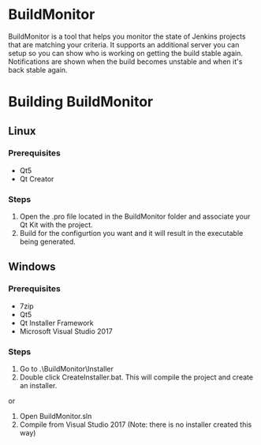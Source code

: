 # BuildMonitor
BuildMonitor is a tool that helps you monitor the state of Jenkins projects that are matching your criteria.
It supports an additional server you can setup so you can show who is working on getting the build stable again.
Notifications are shown when the build becomes unstable and when it's back stable again.

# Building BuildMonitor
## Linux
### Prerequisites
* Qt5
* Qt Creator

### Steps
1. Open the .pro file located in the BuildMonitor folder and associate your Qt Kit with the project.
2. Build for the configurtion you want and it will result in the executable being generated.

## Windows
### Prerequisites
* 7zip
* Qt5
* Qt Installer Framework
* Microsoft Visual Studio 2017

### Steps
1. Go to .\BuildMonitor\Installer
2. Double click CreateInstaller.bat. This will compile the project and create an installer.

or

1. Open BuildMonitor.sln
2. Compile from Visual Studio 2017 (Note: there is no installer created this way)

